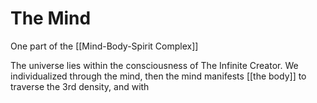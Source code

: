 # The Mind
One part of the [[Mind-Body-Spirit Complex]]

The universe lies within the consciousness of The Infinite Creator. We individualized through the mind, then the mind manifests [[the body]] to traverse the 3rd density, and with 
